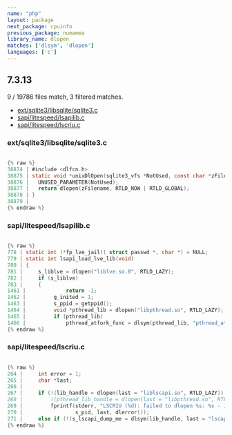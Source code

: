 ```yaml
---
name: "php"
layout: package
next_package: cpuinfo
previous_package: numamma
library_name: dlopen
matches: ['dlsym', 'dlopen']
languages: ['c']
---
```

## 7.3.13
9 / 19786 files match, 3 filtered matches.

 - [ext/sqlite3/libsqlite/sqlite3.c](#extsqlite3libsqlitesqlite3c)
 - [sapi/litespeed/lsapilib.c](#sapilitespeedlsapilibc)
 - [sapi/litespeed/lscriu.c](#sapilitespeedlscriuc)

### ext/sqlite3/libsqlite/sqlite3.c

```c

{% raw %}
38874 | #include <dlfcn.h>
38875 | static void *unixDlOpen(sqlite3_vfs *NotUsed, const char *zFilename){
38876 |   UNUSED_PARAMETER(NotUsed);
38877 |   return dlopen(zFilename, RTLD_NOW | RTLD_GLOBAL);
38878 | }
38879 | 
{% endraw %}

```
### sapi/litespeed/lsapilib.c

```c

{% raw %}
778 | static int (*fp_lve_jail)( struct passwd *, char *) = NULL;
779 | static int lsapi_load_lve_lib(void)
780 | {
781 |     s_liblve = dlopen("liblve.so.0", RTLD_LAZY);
782 |     if (s_liblve)
783 |     {
1461 |             return -1;
1462 |         g_inited = 1;
1463 |         s_ppid = getppid();
1464 |         void *pthread_lib = dlopen("libpthread.so", RTLD_LAZY);
1465 |         if (pthread_lib)
1466 |             pthread_atfork_func = dlsym(pthread_lib, "pthread_atfork");
{% endraw %}

```
### sapi/litespeed/lscriu.c

```c

{% raw %}
264 |     int error = 1;
265 |     char *last;
266 | 
267 |     if (!(lib_handle = dlopen(last = "liblscapi.so", RTLD_LAZY)) /*||
268 |         !(pthread_lib_handle = dlopen(last = "libpthread.so", RTLD_LAZY))*/)
269 |         fprintf(stderr, "LSCRIU (%d): failed to dlopen %s: %s - ignore CRIU\n",
270 |                 s_pid, last, dlerror());
271 |     else if (!(s_lscapi_dump_me = dlsym(lib_handle, last = "lscapi_dump_me")) ||
{% endraw %}

```
